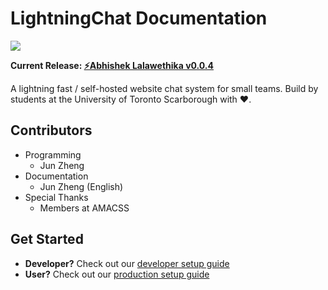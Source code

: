 # LightningChat Documentation

![](https://travis-ci.org/junthehacker/LightningChat.svg?branch=master)

**Current Release: [⚡Abhishek Lalawethika v0.0.4](https://github.com/junthehacker/LightningChat/releases/tag/v0.0.4)**

A lightning fast / self-hosted website chat system for small teams. Build by students at the University of Toronto Scarborough with ♥.

## Contributors
* Programming
    * Jun Zheng
* Documentation
    * Jun Zheng (English)
* Special Thanks
    * Members at AMACSS

## Get Started

* **Developer?** Check out our [developer setup guide](/setup/#development-environment)
* **User?** Check out our [production setup guide](/setup/#production-environment)